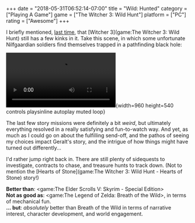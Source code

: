 +++
date = "2018-05-31T06:52:14-07:00"
title = "Wild: Hunted"
category = ["Playing A Game"]
game = ["The Witcher 3: Wild Hunt"]
platform = ["PC"]
rating = ["Awesome"]
+++

I briefly mentioned, [last time]($SiteBaseURL$2018/05/27/fookin-skelligers/), that [Witcher 3](game:The Witcher 3: Wild Hunt) still has a few kinks in it.  Take this scene, in which some unfortunate Nilfgaardian soldiers find themselves trapped in a pathfinding black hole:

![static mp4]($SiteBaseURL$witcher3_blackhole.mp4){width=960 height=540 controls playsinline autoplay muted loop}

The last few story missions were definitely a bit <i>weird</i>, but ultimately everything resolved in a really satisfying and fun-to-watch way.  And yet, as much as I could go on about the fulfilling send-off, and the pathos of seeing my choices impact Geralt's story, and the intrigue of how things might have turned out differently...

I'd rather jump right back in.  There are still plenty of sidequests to investigate, contracts to chase, and treasure hunts to track down.  (Not to mention the [Hearts of Stone](game:The Witcher 3: Wild Hunt - Hearts of Stone) story!)

<b>Better than</b>: <game:The Elder Scrolls V: Skyrim - Special Edition>  
<b>Not as good as</b>: <game:The Legend of Zelda: Breath of the Wild>, in terms of mechanical fun.  
<b>... but</b>: <i>absolutely</i> better than Breath of the Wild in terms of narrative interest, character development, and world engagement.
